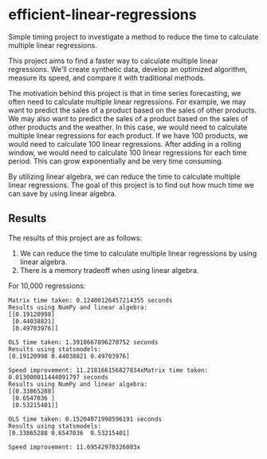 # efficient-linear-regressions

Simple timing project to investigate a method to reduce the time to calculate multiple linear regressions.

This project aims to find a faster way to calculate multiple linear regressions. We'll create synthetic data, develop an optimized algorithm, measure its speed, and compare it with traditional methods.

The motivation behind this project is that in time series forecasting, we often need to calculate multiple linear regressions. For example, we may want to predict the sales of a product based on the sales of other products. We may also want to predict the sales of a product based on the sales of other products and the weather. In this case, we would need to calculate multiple linear regressions for each product. If we have 100 products, we would need to calculate 100 linear regressions. After adding in a rolling window, we would need to calculate 100 linear regressions for each time period. This can grow exponentially and be very time consuming.

By utilizing linear algebra, we can reduce the time to calculate multiple linear regressions. The goal of this project is to find out how much time we can save by using linear algebra.

## Results

The results of this project are as follows:

1. We can reduce the time to calculate multiple linear regressions by using linear algebra.
2. There is a memory tradeoff when using linear algebra.

For 10,000 regressions:

```
Matrix time taken: 0.12400126457214355 seconds
Results using NumPy and linear algebra:
[[0.19120998]
 [0.44038821]
 [0.49703976]]

OLS time taken: 1.3910667896270752 seconds
Results using statsmodels:
[0.19120998 0.44038821 0.49703976]

Speed improvement: 11.218166156827834xMatrix time taken: 0.013000011444091797 seconds
Results using NumPy and linear algebra:
[[0.33865288]
 [0.6547036 ]
 [0.53215401]]

OLS time taken: 0.15204071998596191 seconds
Results using statsmodels:
[0.33865288 0.6547036  0.53215401]

Speed improvement: 11.69542970326083x
```
